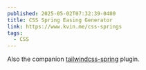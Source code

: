 ```yaml
---
published: 2025-05-02T07:32:39-0400
title: CSS Spring Easing Generator
link: https://www.kvin.me/css-springs
tags:
  - CSS
---
```


Also the companion [tailwindcss-spring](https://tailwindcss-spring.kvin.me/) plugin.
